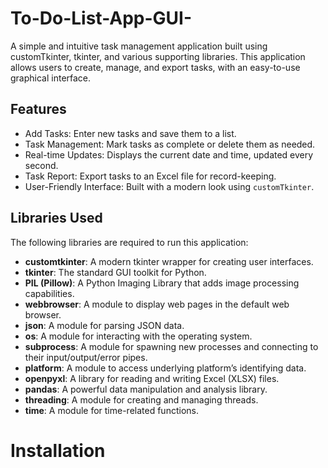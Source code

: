 # To-Do-List-App-GUI-

A simple and intuitive task management application built using customTkinter, tkinter, and various supporting libraries. This application allows users to create, manage, and export tasks, with an easy-to-use graphical interface.

## Features


- Add Tasks: Enter new tasks and save them to a list.
- Task Management: Mark tasks as complete or delete them as needed.
- Real-time Updates: Displays the current date and time, updated every second.
- Task Report: Export tasks to an Excel file for record-keeping.
- User-Friendly Interface: Built with a modern look using `customTkinter`.

## Libraries Used

The following libraries are required to run this application:

- **customtkinter**: A modern tkinter wrapper for creating user interfaces.
- **tkinter**: The standard GUI toolkit for Python.
- **PIL (Pillow)**: A Python Imaging Library that adds image processing capabilities.
- **webbrowser**: A module to display web pages in the default web browser.
- **json**: A module for parsing JSON data.
- **os**: A module for interacting with the operating system.
- **subprocess**: A module for spawning new processes and connecting to their input/output/error pipes.
- **platform**: A module to access underlying platform’s identifying data.
- **openpyxl**: A library for reading and writing Excel (XLSX) files.
- **pandas**: A powerful data manipulation and analysis library.
- **threading**: A module for creating and managing threads.
- **time**: A module for time-related functions.


# Installation

